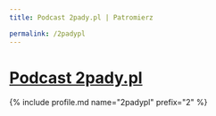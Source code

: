 ```yaml
---
title: Podcast 2pady.pl | Patromierz

permalink: /2padypl
---
```


# [Podcast 2pady.pl](https://patronite.pl/2padypl)

{% include profile.md name="2padypl" prefix="2" %}
